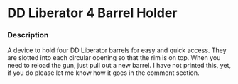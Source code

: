 # DD Liberator 4 Barrel Holder 

### Description 
A device to hold four DD Liberator barrels for easy and quick access. They are slotted into each circular opening so that the rim is on top. When you need to reload the gun, just pull out a new barrel. I have not printed this, yet, if you do please let me know how it goes in the comment section. 

